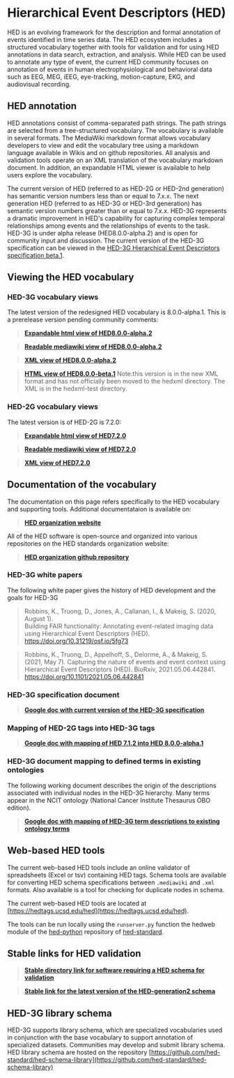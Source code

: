 # Hierarchical Event Descriptors (HED)
HED is an evolving framework for the description and formal annotation of events identified in time series data. The HED ecosystem includes a structured vocabulary together with tools for validation and for using HED annotations in data search, extraction, and analysis. While HED can be used to annotate any type of event, the current HED community focuses on annotation of events in human electrophysiological and behavioral data such as EEG, MEG, iEEG, eye-tracking, motion-capture, EKG, and audiovisual recording.

## HED annotation
HED annotations consist of comma-separated path strings. The path strings are selected from a tree-structured vocabulary. The vocabulary is available in several formats. The MediaWiki markdown format allows vocabulary developers to view and edit the vocabulary tree using a markdown language available in Wikis and on github repositories. All analysis and validation tools operate on an XML translation of the vocabulary markdown document. In addition, an expandable HTML viewer is available to help users explore the vocabulary.

The current version of HED (referred to as HED-2G or HED-2nd generation) has semantic version numbers less than or equal to 7.x.x. The next generation HED (referred to as HED-3G or HED-3rd generation) has semantic version numbers greater than or equal to 7.x.x. HED-3G represents a dramatic improvement in HED's capability for capturing complex temporal relationships among events and the relationships of events to the task. HED-3G is under alpha release (HED8.0.0-alpha.2) and is open for community input and discussion.  The current version of the HED-3G specification can be viewed in the [HED-3G Hierarchical Event Descriptors specification beta.1](https://docs.google.com/document/d/1yGeGO6hpWmZYc8M_jyDyQ5clNhQRtV4i0wKx_12UJTI/view?usp=sharing).

## Viewing the HED vocabulary

### HED-3G vocabulary views
The latest version of the redesigned HED vocabulary is 8.0.0-alpha.1. This is a prerelease version pending community comments:

> [**Expandable html view of HED8.0.0-alpha.2**](http://www.hedtags.org/display_hed.html?version=8.0.0-alpha.2) 

> [**Readable mediawiki view of HED8.0.0-alpha.2**](https://github.com/hed-standard/hed-specification/blob/master/HED-generation3-schema-8.0.0-alpha.2.mediawiki) 

> [**XML view of HED8.0.0-alpha.2**](https://github.com/hed-standard/hed-specification/blob/master/hedxml/HED8.0.0-alpha.2.xml)  

> [**HTML view of HED8.0.0-beta.1**](http://www.hedtags.org/display_hed_test.html?version=8.0.0-beta.1) 
> Note:this version is in the new XML format and has not officially been moved to the hedxml directory. The XML is in the hedxml-test directory.

### HED-2G vocabulary views

The latest version is of HED-2G is 7.2.0:
> [**Expandable html view of HED7.2.0**](http://www.hedtags.org/display_hed.html?version=7.2.0)  

> [**Readable mediawiki view of HED7.2.0**](https://github.com/hed-standard/hed-specification/blob/master/HED-generation2-schema-7.2.0.mediawiki)

> [**XML view of HED7.2.0**](https://github.com/hed-standard/hed-specification/blob/master/hedxml/HED7.2.0.xml)  

## Documentation of the vocabulary

The documentation on this page refers specifically to the HED vocabulary and supporting tools. Additional documentataion is available on:

> [**HED organization website**](https://www.hedtags.org)

All of the HED software is open-source and organized into various repositories on the HED standards organization website:

> [**HED organization github repository**](https://github.com/hed-standard)

### HED-3G white papers
The following white paper gives the history of HED development and the goals for HED-3G

> Robbins, K., Truong, D., Jones, A., Callanan, I., & Makeig, S. (2020, August 1).  
> Building FAIR functionality: Annotating event-related imaging data using Hierarchical Event Descriptors (HED).  
> https://doi.org/10.31219/osf.io/5fg73

> Robbins, K., Truong, D., Appelhoff, S., Delorme, A., & Makeig, S. (2021, May 7). 
> Capturing the nature of events and event context using Hierarchical Event Descriptors (HED). 
> BioRxiv, 2021.05.06.442841. 
> https://doi.org/10.1101/2021.05.06.442841


### HED-3G specification document

>[**Google doc with current version of the HED-3G specification**](https://docs.google.com/document/d/1yGeGO6hpWmZYc8M_jyDyQ5clNhQRtV4i0wKx_12UJTI/view?usp=sharing)

### Mapping of HED-2G tags into HED-3G tags

> [**Google doc with mapping of HED 7.1.2 into HED 8.0.0-alpha.1**](https://docs.google.com/document/d/1MKjJzpxyZULXVRenFhiIvJ_-BpaEqHp3-bMvKxkcoL0/view?usp=sharing) 

### HED-3G document mapping to defined terms in existing ontologies

The following working document describes the origin of the descriptions associated with individual nodes in the HED-3G hierarchy. Many terms appear in the NCIT ontology (National Cancer Institute Thesaurus OBO edition).

> [**Google doc with mapping of HED-3G term descriptions to existing ontology terms**](https://drive.google.com/file/d/13y17OwwNBlHdhB7hguSmOBdxn0Uk4hsI/view?usp=sharing) 

## Web-based HED tools

The current web-based HED tools include an online validator of spreadsheets (Excel or tsv)
containing HED tags. Schema tools are available for converting HED schema specifications between `.mediawiki` and
`.xml` formats. Also available is a tool for checking for duplicate nodes in schema.  

The current web-based HED tools are located at [https://hedtags.ucsd.edu/hed](https://hedtags.ucsd.edu/hed).  

The tools can be run locally using the `runserver.py` function the hedweb module
of the [hed-python](https://github.com/hed-standard/hed-python) repository of 
[hed-standard](https://github.com/hed-standard).

## Stable links for HED validation

> [**Stable directory link for software requiring a HED schema for validation**](https://github.com/hed-standard/hed-specification/tree/master/hedxml)

> [**Stable  link for the latest version of the HED-generation2 schema**](https://raw.githubusercontent.com/hed-standard/hed-specification/master/hedxml/HEDLatest.xml)

## HED-3G library schema

HED-3G supports library schema, which are specialized vocabularies used in conjunction with the
base vocabulary to support annotation of specialized datasets. Communities may develop and submit
library schema.  HED library schema are hosted on the repository 
[https://github.com/hed-standard/hed-schema-library](https://github.com/hed-standard/hed-schema-library)
